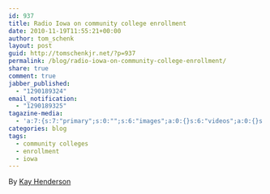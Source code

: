 ```yaml
---
id: 937
title: Radio Iowa on community college enrollment
date: 2010-11-19T11:55:21+00:00
author: tom_schenk
layout: post
guid: http://tomschenkjr.net/?p=937
permalink: /blog/radio-iowa-on-community-college-enrollment/
share: true
comment: true
jabber_published:
  - "1290189324"
email_notification:
  - "1290189325"
tagazine-media:
  - 'a:7:{s:7:"primary";s:0:"";s:6:"images";a:0:{}s:6:"videos";a:0:{}s:11:"image_count";s:1:"0";s:6:"author";s:6:"176156";s:7:"blog_id";s:7:"8375094";s:9:"mod_stamp";s:19:"2010-11-19 17:55:21";}'
categories: blog 
tags:
  - community colleges
  - enrollment
  - iowa
---
```

By <a href="http://www.radioiowa.com/2010/11/18/record-enrollment-at-iowa-community-colleges/">Kay Henderson</a>